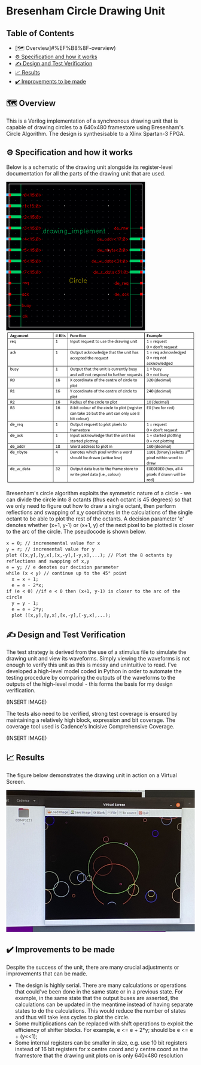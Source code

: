 
# Bresenham Circle Drawing Unit
## Table of Contents

  * [🗺️ Overview]#%EF%B8%8F-overview)
  * [⚙️ Specification and how it works](%EF%B8%8F-specification-and-how-it-works)
  * [✍️ Design and Test Verification](#%EF%B8%8F-design-and-test-verification)
  * [📈 Results](#-results)
  * [✔️ Improvements to be made](#%EF%B8%8F-improvements-to-be-made)
  

## 🗺️ Overview

This is a Verilog implementation of a synchronous drawing unit that is capable of drawing circles to a 640x480 framestore using Bresenham's Circle Algorithm. The design is synthesisable to a Xlinx Spartan-3 FPGA.

## ⚙️ Specification and how it works

Below is a schematic of the drawing unit alongside its register-level documentation for all the parts of the drawing unit that are used.

![Schematic](media/drawing_unit.jpg)
![Documentation](media/documentation.jpg)

Bresenham's circle algorithm exploits the symmetric nature of a circle - we can divide the circle into 8 octants (thus each octant is 45 degrees) so that we only need to figure out how to draw a single octant, then perform reflections and swapping of x,y coordinates in the calculations of the single octant to be able to plot the rest of the octants. A decision parameter 'e' denotes whether (x+1, y-1) or (x+1, y) of the next pixel to be plotted is closer to the arc of the circle. The pseudocode is shown below.

```
x = 0; // incrememental value for x
y = r; // incremental value for y
plot ([x,y],[y,x],[x,-y],[-y,x],...); // Plot the 8 octants by reflections and swapping of x,y
e = y; // e denotes our decision parameter
while (x < y) // continue up to the 45° point
  x = x + 1;
  e = e - 2*x;
if (e < 0) //if e < 0 then (x+1, y-1) is closer to the arc of the circle
  y = y - 1;
  e = e + 2*y;
  plot ([x,y],[y,x],[x,-y],[-y,x],...);
```

## ✍️ Design and Test Verification

The test strategy is derived from the use of a stimulus file to simulate the drawing unit and view its waveforms. Simply viewing the waveforms is not enough to verify this unit as this is messy and unintuitive to read. I've developed a high-level model coded in Python in order to automate the testing procedure by comparing the outputs of the waveforms to the outputs of the high-level model - this forms the basis for my design verification.

(INSERT IMAGE)

The tests also need to be verified, strong test coverage is ensured by maintaining a relatively high block, expression and bit coverage. The coverage tool used is Cadence's Incisive Comprehensive Coverage.

(INSERT IMAGE)

## 📈 Results

The figure below demonstrates the drawing unit in action on a Virtual Screen.

![Output](media/output.jpg)

## ✔️ Improvements to be made

Despite the success of the unit, there are many crucial adjustments or improvements that can be made.

  * The design is highly serial. There are many calculations or operations that could've been done in the same state or in a previous state. For example, in the same state that the output buses are asserted, the calculations can be updated in the meantime instead of having separate states to do the calculations. This would reduce the number of states and thus will take less cycles to plot the circle.
  * Some multiplications can be replaced with shift operations to exploit the efficiency of shifter blocks. For example, e <= e + 2*y; should be e <= e + (y<<1);
  * Some internal registers can be smaller in size, e.g. use 10 bit registers instead of 16 bit registers for x centre coord and y centre coord as the framestore that the drawing unit plots on is only 640x480 resolution

